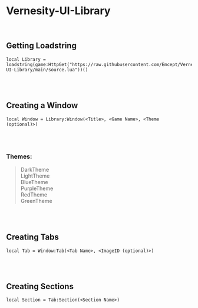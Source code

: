 # Vernesity-UI-Library

<br />

## Getting Loadstring
```
local Library = loadstring(game:HttpGet("https://raw.githubusercontent.com/Emcept/Vernesity-UI-Library/main/source.lua"))()
```
<br /><br />
## Creating a Window
```
local Window = Library:Window(<Title>, <Game Name>, <Theme (optional)>)
```
<br /><br />

### Themes:
> DarkTheme  
> LightTheme  
> BlueTheme  
> PurpleTheme  
> RedTheme  
> GreenTheme  

<br /><br />
## Creating Tabs
```
local Tab = Window:Tab(<Tab Name>, <ImageID (optional)>)
```
<br /><br />
## Creating Sections
```
local Section = Tab:Section(<Section Name>)
```

